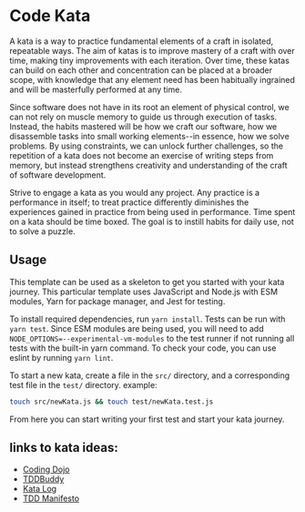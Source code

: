 # Code Kata

A kata is a way to practice fundamental elements of a craft in isolated, repeatable ways. The aim of katas is to improve
mastery of a craft with over time, making tiny improvements with each iteration. Over time, these katas can build on
each other and concentration can be placed at a broader scope, with knowledge that any element need has been habitually
ingrained and will be masterfully performed at any time.

Since software does not have in its root an element of physical control, we can not rely on muscle memory to guide us
through execution of tasks. Instead, the habits mastered will be how we craft our software, how we disassemble tasks
into small working elements--in essence, how we solve problems. By using constraints, we can unlock further challenges,
so the repetition of a kata does not become an exercise of writing steps from memory, but instead strengthens creativity
and understanding of the craft of software development.

Strive to engage a kata as you would any project. Any practice is a performance in itself; to treat practice differently
diminishes the experiences gained in practice from being used in performance. Time spent on a kata should be time boxed.
The goal is to instill habits for daily use, not to solve a puzzle.

## Usage

This template can be used as a skeleton to get you started with your kata journey. This particular template uses
JavaScript and Node.js with ESM modules, Yarn for package manager, and Jest for testing.

To install required dependencies, run `yarn install`. Tests can be run with `yarn test`. Since ESM modules are being
used, you will need to add `NODE_OPTIONS=--experimental-vm-modules` to the test runner if not running all tests with the
built-in yarn command. To check your code, you can use eslint by running `yarn lint`.

To start a new kata, create a file in the `src/` directory, and a corresponding test file in the `test/` directory.
example:

```bash
touch src/newKata.js && touch test/newKata.test.js
```

From here you can start writing your first test and start your kata journey.

## links to kata ideas:

* [Coding Dojo](https://codingdojo.org/kata/)
* [TDDBuddy](http://www.tddbuddy.com/)
* [Kata Log](https://kata-log.rocks/tdd)
* [TDD Manifesto](https://tddmanifesto.com/exercises/)